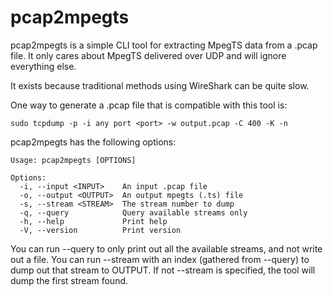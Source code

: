 # pcap2mpegts

pcap2mpegts is a simple CLI tool for extracting MpegTS data from a .pcap file. It only cares about MpegTS delivered over UDP and will ignore everything else.

It exists because traditional methods using WireShark can be quite slow.

One way to generate a .pcap file that is compatible with this tool is:

```
sudo tcpdump -p -i any port <port> -w output.pcap -C 400 -K -n
```

pcap2mpegts has the following options:

```
Usage: pcap2mpegts [OPTIONS]

Options:
  -i, --input <INPUT>    An input .pcap file
  -o, --output <OUTPUT>  An output mpegts (.ts) file
  -s, --stream <STREAM>  The stream number to dump
  -q, --query            Query available streams only
  -h, --help             Print help
  -V, --version          Print version
```

You can run --query to only print out all the available streams, and not write out a file.
You can run --stream with an index (gathered from --query) to dump out that stream to OUTPUT.
If not --stream is specified, the tool will dump the first stream found.

